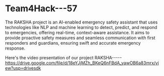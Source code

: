 # Team4Hack---57
The RAKSHA project is an AI-enabled emergency safety assistant that uses technologies like NLP and machine learning to detect, predict, and respond to emergencies, offering real-time, context-aware assistance. It aims to provide proactive safety measures and seamless communication with first responders and guardians, ensuring swift and accurate emergency response.

Here's the video presentation of our project RAKSHA-----https://drive.google.com/file/d/18eYJjMZh_BKeQ6nFBdA_yawOB6a83mrx/view?usp=drivesdk
